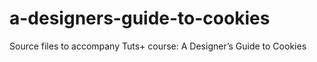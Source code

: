 # a-designers-guide-to-cookies
Source files to accompany Tuts+ course: A Designer’s Guide to Cookies
